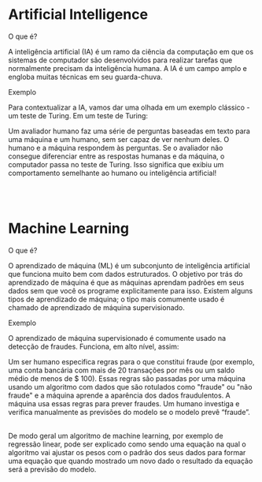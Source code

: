 # Artificial Intelligence

O que é?

A inteligência artificial (IA) é um ramo da ciência da computação em que os sistemas de computador são desenvolvidos para realizar tarefas que normalmente precisam da inteligência humana. A IA é um campo amplo e engloba muitas técnicas em seu guarda-chuva. 



Exemplo

Para contextualizar a IA, vamos dar uma olhada em um exemplo clássico - um teste de Turing. Em um teste de Turing:

Um avaliador humano faz uma série de perguntas baseadas em texto para uma máquina e um humano, sem ser capaz de ver nenhum deles. 
O humano e a máquina respondem às perguntas.
Se o avaliador não consegue diferenciar entre as respostas humanas e da máquina, o computador passa no teste de Turing. Isso significa que exibiu um comportamento semelhante ao humano ou inteligência artificial!

<br><br>
# Machine Learning

O que é?

O aprendizado de máquina (ML) é um subconjunto de inteligência artificial que funciona muito bem com dados estruturados. O objetivo por trás do aprendizado de máquina é que as máquinas aprendam padrões em seus dados sem que você os programe explicitamente para isso. Existem alguns tipos de aprendizado de máquina; o tipo mais comumente usado é chamado de aprendizado de máquina supervisionado. 


Exemplo

O aprendizado de máquina supervisionado é comumente usado na detecção de fraudes. Funciona, em alto nível, assim:

Um ser humano especifica regras para o que constitui fraude (por exemplo, uma conta bancária com mais de 20 transações por mês ou um saldo médio de menos de $ 100). 
Essas regras são passadas por uma máquina usando um algoritmo com dados que são rotulados como "fraude" ou "não fraude" e a máquina aprende a aparência dos dados fraudulentos. 
A máquina usa essas regras para prever fraudes.
Um humano investiga e verifica manualmente as previsões do modelo se o modelo prevê “fraude”. 
<br><br>

De modo geral um algoritmo de machine learning, por exemplo de regressão linear, pode ser explicado como sendo uma equação na qual o algoritmo vai ajustar os pesos com o padrão dos seus dados para formar uma equação que quando mostrado um novo dado o resultado da equação será a previsão do modelo.
